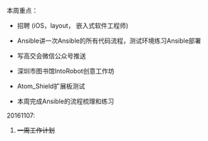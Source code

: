 本周重点：

* 招聘 \(iOS，layout， 嵌入式软件工程师\)

* Ansible讲一次Ansible的所有代码流程，测试环境练习Ansible部署

* 写高交会微信公众号推送

* 深圳市图书馆IntoRobot创意工作坊

*   Atom\_Shield扩展板测试
* 本周完成Ansible的流程梳理和练习


20161107:

1. ~~一周工作计划~~

